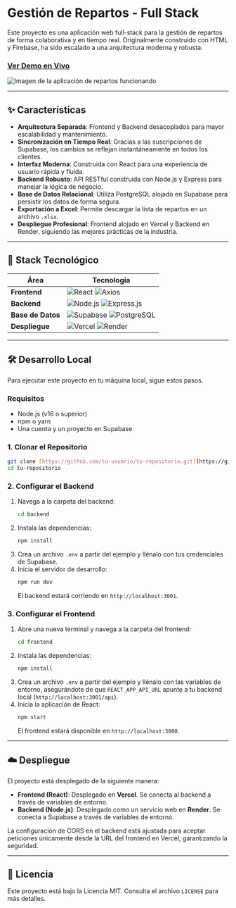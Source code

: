 # Gestión de Repartos - Full Stack

Este proyecto es una aplicación web full-stack para la gestión de repartos de forma colaborativa y en tiempo real. Originalmente construido con HTML y Firebase, ha sido escalado a una arquitectura moderna y robusta.

### [**Ver Demo en Vivo**](https://nrlsb-excel-reparto1.vercel.app/)

![Imagen de la aplicación de repartos funcionando](https://i.imgur.com/gKk9p3v.jpg)

---

## ✨ Características

-   **Arquitectura Separada**: Frontend y Backend desacoplados para mayor escalabilidad y mantenimiento.
-   **Sincronización en Tiempo Real**: Gracias a las suscripciones de Supabase, los cambios se reflejan instantáneamente en todos los clientes.
-   **Interfaz Moderna**: Construida con React para una experiencia de usuario rápida y fluida.
-   **Backend Robusto**: API RESTful construida con Node.js y Express para manejar la lógica de negocio.
-   **Base de Datos Relacional**: Utiliza PostgreSQL alojado en Supabase para persistir los datos de forma segura.
-   **Exportación a Excel**: Permite descargar la lista de repartos en un archivo `.xlsx`.
-   **Despliegue Profesional**: Frontend alojado en Vercel y Backend en Render, siguiendo las mejores prácticas de la industria.

---

## 🚀 Stack Tecnológico

| Área          | Tecnología                                                              |
| ------------- | ----------------------------------------------------------------------- |
| **Frontend** | ![React](https://img.shields.io/badge/-React-61DAFB?logo=react&logoColor=white) ![Axios](https://img.shields.io/badge/-Axios-5A29E4?logo=axios&logoColor=white)                                |
| **Backend** | ![Node.js](https://img.shields.io/badge/-Node.js-339933?logo=node.js&logoColor=white) ![Express.js](https://img.shields.io/badge/-Express.js-000000?logo=express&logoColor=white)      |
| **Base de Datos** | ![Supabase](https://img.shields.io/badge/-Supabase-3FCF8E?logo=supabase&logoColor=white) ![PostgreSQL](https://img.shields.io/badge/-PostgreSQL-4169E1?logo=postgresql&logoColor=white) |
| **Despliegue** | ![Vercel](https://img.shields.io/badge/-Vercel-000000?logo=vercel&logoColor=white) ![Render](https://img.shields.io/badge/-Render-46E3B7?logo=render&logoColor=white)                     |

---

## 🛠️ Desarrollo Local

Para ejecutar este proyecto en tu máquina local, sigue estos pasos.

### Requisitos

-   Node.js (v16 o superior)
-   npm o yarn
-   Una cuenta y un proyecto en Supabase

### 1. Clonar el Repositorio

```bash
git clone [https://github.com/tu-usuario/tu-repositorio.git](https://github.com/tu-usuario/tu-repositorio.git)
cd tu-repositorio
```

### 2. Configurar el Backend

1.  Navega a la carpeta del backend:
    ```bash
    cd backend
    ```
2.  Instala las dependencias:
    ```bash
    npm install
    ```
3.  Crea un archivo `.env` a partir del ejemplo y llénalo con tus credenciales de Supabase.
4.  Inicia el servidor de desarrollo:
    ```bash
    npm run dev
    ```
    El backend estará corriendo en `http://localhost:3001`.

### 3. Configurar el Frontend

1.  Abre una nueva terminal y navega a la carpeta del frontend:
    ```bash
    cd frontend
    ```
2.  Instala las dependencias:
    ```bash
    npm install
    ```
3.  Crea un archivo `.env` a partir del ejemplo y llénalo con las variables de entorno, asegurándote de que `REACT_APP_API_URL` apunte a tu backend local (`http://localhost:3001/api`).
4.  Inicia la aplicación de React:
    ```bash
    npm start
    ```
    El frontend estará disponible en `http://localhost:3000`.

---

## ☁️ Despliegue

El proyecto está desplegado de la siguiente manera:

-   **Frontend (React)**: Desplegado en **Vercel**. Se conecta al backend a través de variables de entorno.
-   **Backend (Node.js)**: Desplegado como un servicio web en **Render**. Se conecta a Supabase a través de variables de entorno.

La configuración de CORS en el backend está ajustada para aceptar peticiones únicamente desde la URL del frontend en Vercel, garantizando la seguridad.

---

## 📄 Licencia

Este proyecto está bajo la Licencia MIT. Consulta el archivo `LICENSE` para más detalles.
